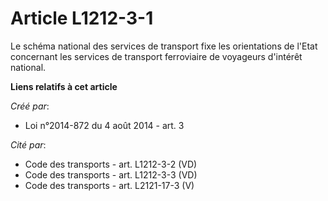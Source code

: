 # Article L1212-3-1

Le  schéma national des services de transport fixe les orientations de  l'Etat concernant les services de transport
ferroviaire de voyageurs  d'intérêt national.

**Liens relatifs à cet article**

_Créé par_:

  - Loi n°2014-872 du 4 août 2014 - art. 3

_Cité par_:

  - Code des transports - art. L1212-3-2 (VD)
  - Code des transports - art. L1212-3-3 (VD)
  - Code des transports - art. L2121-17-3 (V)
